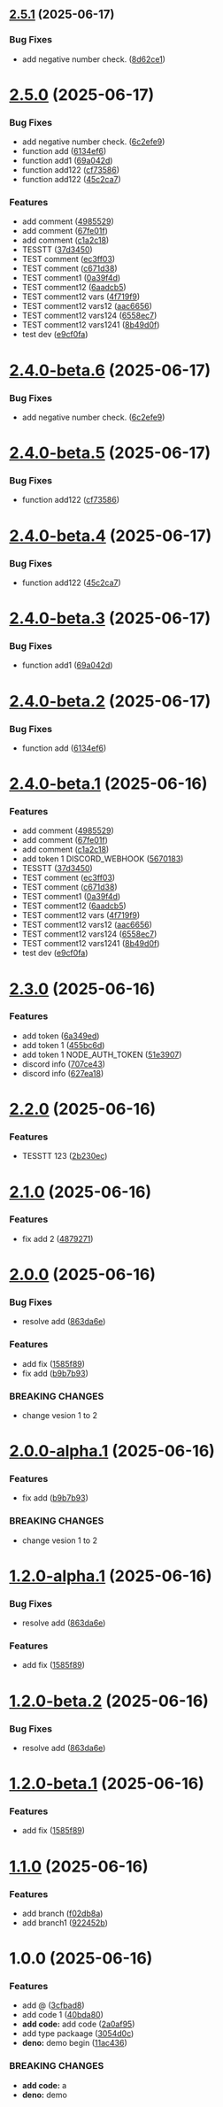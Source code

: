 ## [2.5.1](https://github.com/anhntk54/ts-match/compare/v2.5.0...v2.5.1) (2025-06-17)


### Bug Fixes

* add negative number check. ([8d62ce1](https://github.com/anhntk54/ts-match/commit/8d62ce1428165e5f578d58591b42ca11e9aacfc6))

# [2.5.0](https://github.com/anhntk54/ts-match/compare/v2.4.0...v2.5.0) (2025-06-17)


### Bug Fixes

* add negative number check. ([6c2efe9](https://github.com/anhntk54/ts-match/commit/6c2efe948c557ffe3f3519fe3d95ff1095bb0ccb))
* function add ([6134ef6](https://github.com/anhntk54/ts-match/commit/6134ef6b60aa2f262d656da3c7889742a9e471d5))
* function add1 ([69a042d](https://github.com/anhntk54/ts-match/commit/69a042dc6a9f8d77eb99bd054dcefd7872c60f88))
* function add122 ([cf73586](https://github.com/anhntk54/ts-match/commit/cf73586fa78f957e7de6cd6db265587beab8750a))
* function add122 ([45c2ca7](https://github.com/anhntk54/ts-match/commit/45c2ca7358180b5f5f644939f50b841324e706fc))


### Features

* add comment ([4985529](https://github.com/anhntk54/ts-match/commit/498552914af30a9b65e20f15dd44f27b853cc994))
* add comment ([67fe01f](https://github.com/anhntk54/ts-match/commit/67fe01fa4da644d9671aaa9223e28d3ada205806))
* add comment ([c1a2c18](https://github.com/anhntk54/ts-match/commit/c1a2c18eea25a687d0284066704a6f5322ca3a2c))
* TESSTT ([37d3450](https://github.com/anhntk54/ts-match/commit/37d3450255d04d5ad2760063ca794e5298e6dace))
* TEST comment ([ec3ff03](https://github.com/anhntk54/ts-match/commit/ec3ff03a19bfbfc26052417955aa3f66317ea2dd))
* TEST comment ([c671d38](https://github.com/anhntk54/ts-match/commit/c671d38652f7896b1333e58f8bf493a15d2408af))
* TEST comment1 ([0a39f4d](https://github.com/anhntk54/ts-match/commit/0a39f4d53447e9d91555ea09cb82d50be27634e8))
* TEST comment12 ([6aadcb5](https://github.com/anhntk54/ts-match/commit/6aadcb5ae65204256a2a717a4312db20dbf36793))
* TEST comment12 vars ([4f719f9](https://github.com/anhntk54/ts-match/commit/4f719f9b4c70e3d4ee4f55db4ab1b6268a2a3116))
* TEST comment12 vars12 ([aac6656](https://github.com/anhntk54/ts-match/commit/aac6656bb8bf5b1d8a4535061d6457c6b12b5935))
* TEST comment12 vars124 ([6558ec7](https://github.com/anhntk54/ts-match/commit/6558ec783f6db5bffe52319d0cebe5f51a3f4f8a))
* TEST comment12 vars1241 ([8b49d0f](https://github.com/anhntk54/ts-match/commit/8b49d0fea97c6b3465d57a6b2cf5ad72022ecc5d))
* test dev ([e9cf0fa](https://github.com/anhntk54/ts-match/commit/e9cf0faa3addcdeae4fdf39e099cffe556f04487))

# [2.4.0-beta.6](https://github.com/anhntk54/ts-match/compare/v2.4.0-beta.5...v2.4.0-beta.6) (2025-06-17)


### Bug Fixes

* add negative number check. ([6c2efe9](https://github.com/anhntk54/ts-match/commit/6c2efe948c557ffe3f3519fe3d95ff1095bb0ccb))

# [2.4.0-beta.5](https://github.com/anhntk54/ts-match/compare/v2.4.0-beta.4...v2.4.0-beta.5) (2025-06-17)


### Bug Fixes

* function add122 ([cf73586](https://github.com/anhntk54/ts-match/commit/cf73586fa78f957e7de6cd6db265587beab8750a))

# [2.4.0-beta.4](https://github.com/anhntk54/ts-match/compare/v2.4.0-beta.3...v2.4.0-beta.4) (2025-06-17)


### Bug Fixes

* function add122 ([45c2ca7](https://github.com/anhntk54/ts-match/commit/45c2ca7358180b5f5f644939f50b841324e706fc))

# [2.4.0-beta.3](https://github.com/anhntk54/ts-match/compare/v2.4.0-beta.2...v2.4.0-beta.3) (2025-06-17)


### Bug Fixes

* function add1 ([69a042d](https://github.com/anhntk54/ts-match/commit/69a042dc6a9f8d77eb99bd054dcefd7872c60f88))

# [2.4.0-beta.2](https://github.com/anhntk54/ts-match/compare/v2.4.0-beta.1...v2.4.0-beta.2) (2025-06-17)


### Bug Fixes

* function add ([6134ef6](https://github.com/anhntk54/ts-match/commit/6134ef6b60aa2f262d656da3c7889742a9e471d5))

# [2.4.0-beta.1](https://github.com/anhntk54/ts-match/compare/v2.3.0...v2.4.0-beta.1) (2025-06-16)


### Features

* add comment ([4985529](https://github.com/anhntk54/ts-match/commit/498552914af30a9b65e20f15dd44f27b853cc994))
* add comment ([67fe01f](https://github.com/anhntk54/ts-match/commit/67fe01fa4da644d9671aaa9223e28d3ada205806))
* add comment ([c1a2c18](https://github.com/anhntk54/ts-match/commit/c1a2c18eea25a687d0284066704a6f5322ca3a2c))
* add token 1 DISCORD_WEBHOOK ([5670183](https://github.com/anhntk54/ts-match/commit/56701832f99dd69f98ea5da50f436e7d6e3ee648))
* TESSTT ([37d3450](https://github.com/anhntk54/ts-match/commit/37d3450255d04d5ad2760063ca794e5298e6dace))
* TEST comment ([ec3ff03](https://github.com/anhntk54/ts-match/commit/ec3ff03a19bfbfc26052417955aa3f66317ea2dd))
* TEST comment ([c671d38](https://github.com/anhntk54/ts-match/commit/c671d38652f7896b1333e58f8bf493a15d2408af))
* TEST comment1 ([0a39f4d](https://github.com/anhntk54/ts-match/commit/0a39f4d53447e9d91555ea09cb82d50be27634e8))
* TEST comment12 ([6aadcb5](https://github.com/anhntk54/ts-match/commit/6aadcb5ae65204256a2a717a4312db20dbf36793))
* TEST comment12 vars ([4f719f9](https://github.com/anhntk54/ts-match/commit/4f719f9b4c70e3d4ee4f55db4ab1b6268a2a3116))
* TEST comment12 vars12 ([aac6656](https://github.com/anhntk54/ts-match/commit/aac6656bb8bf5b1d8a4535061d6457c6b12b5935))
* TEST comment12 vars124 ([6558ec7](https://github.com/anhntk54/ts-match/commit/6558ec783f6db5bffe52319d0cebe5f51a3f4f8a))
* TEST comment12 vars1241 ([8b49d0f](https://github.com/anhntk54/ts-match/commit/8b49d0fea97c6b3465d57a6b2cf5ad72022ecc5d))
* test dev ([e9cf0fa](https://github.com/anhntk54/ts-match/commit/e9cf0faa3addcdeae4fdf39e099cffe556f04487))

# [2.3.0](https://github.com/anhntk54/ts-match/compare/v2.2.0...v2.3.0) (2025-06-16)


### Features

* add token ([6a349ed](https://github.com/anhntk54/ts-match/commit/6a349ed22d6f2a90389bfdd2555031916e76fe82))
* add token 1 ([455bc6d](https://github.com/anhntk54/ts-match/commit/455bc6d8b7fe4f61abbe600af81ff7143a91dea6))
* add token 1 NODE_AUTH_TOKEN ([51e3907](https://github.com/anhntk54/ts-match/commit/51e390775b92320d762ee60d4ccc5d09160ac862))
* discord info ([707ce43](https://github.com/anhntk54/ts-match/commit/707ce43d298cfecc08286b2e0528c167d18eef39))
* discord info ([627ea18](https://github.com/anhntk54/ts-match/commit/627ea186a752362c23c0e47b8758238345e6576f))

# [2.2.0](https://github.com/anhntk54/ts-match/compare/v2.1.0...v2.2.0) (2025-06-16)


### Features

* TESSTT 123 ([2b230ec](https://github.com/anhntk54/ts-match/commit/2b230ec12b56774dd930a4b8c3c0ba3154b9fdf7))

# [2.1.0](https://github.com/anhntk54/ts-match/compare/v2.0.0...v2.1.0) (2025-06-16)


### Features

* fix add 2 ([4879271](https://github.com/anhntk54/ts-match/commit/48792710e1084a862b1a548772afea71c9b1ecc5))

# [2.0.0](https://github.com/anhntk54/ts-match/compare/v1.1.0...v2.0.0) (2025-06-16)


### Bug Fixes

* resolve add ([863da6e](https://github.com/anhntk54/ts-match/commit/863da6e132bbd1596e04a639b73b70063be8c2fb))


### Features

* add fix ([1585f89](https://github.com/anhntk54/ts-match/commit/1585f89bfa0c83cd9abd0944feba372db68df926))
* fix add ([b9b7b93](https://github.com/anhntk54/ts-match/commit/b9b7b93579d36871a2ee033f5f84542d9b1cf116))


### BREAKING CHANGES

* change vesion 1 to 2

# [2.0.0-alpha.1](https://github.com/anhntk54/ts-match/compare/v1.2.0-alpha.1...v2.0.0-alpha.1) (2025-06-16)


### Features

* fix add ([b9b7b93](https://github.com/anhntk54/ts-match/commit/b9b7b93579d36871a2ee033f5f84542d9b1cf116))


### BREAKING CHANGES

* change vesion 1 to 2

# [1.2.0-alpha.1](https://github.com/anhntk54/ts-match/compare/v1.1.0...v1.2.0-alpha.1) (2025-06-16)


### Bug Fixes

* resolve add ([863da6e](https://github.com/anhntk54/ts-match/commit/863da6e132bbd1596e04a639b73b70063be8c2fb))


### Features

* add fix ([1585f89](https://github.com/anhntk54/ts-match/commit/1585f89bfa0c83cd9abd0944feba372db68df926))

# [1.2.0-beta.2](https://github.com/anhntk54/ts-match/compare/v1.2.0-beta.1...v1.2.0-beta.2) (2025-06-16)


### Bug Fixes

* resolve add ([863da6e](https://github.com/anhntk54/ts-match/commit/863da6e132bbd1596e04a639b73b70063be8c2fb))

# [1.2.0-beta.1](https://github.com/anhntk54/ts-match/compare/v1.1.0...v1.2.0-beta.1) (2025-06-16)


### Features

* add fix ([1585f89](https://github.com/anhntk54/ts-match/commit/1585f89bfa0c83cd9abd0944feba372db68df926))

# [1.1.0](https://github.com/anhntk54/ts-match/compare/v1.0.0...v1.1.0) (2025-06-16)


### Features

* add branch ([f02db8a](https://github.com/anhntk54/ts-match/commit/f02db8a6f209f08cd85bcbb51432ab50ff3f7396))
* add branch1 ([922452b](https://github.com/anhntk54/ts-match/commit/922452bc837d090fa0b296f9296785e9975d3b6a))

# 1.0.0 (2025-06-16)


### Features

* add @ ([3cfbad8](https://github.com/anhntk54/ts-match/commit/3cfbad80e891db0902b386ff6ec95ed2210bb080))
* add code 1 ([40bda80](https://github.com/anhntk54/ts-match/commit/40bda80a9e4332eca755e6798c6f9a11ea47e962))
* **add code:** add code ([2a0af95](https://github.com/anhntk54/ts-match/commit/2a0af95b1e75d16566f0d8e37c07bedb9cde44c5))
* add type packaage ([3054d0c](https://github.com/anhntk54/ts-match/commit/3054d0ce1efeb16505fea85fae87740d4db45c04))
* **deno:** demo begin ([11ac436](https://github.com/anhntk54/ts-match/commit/11ac436cf6b2f9fe1df8c4ed44caedfe517893c4))


### BREAKING CHANGES

* **add code:** a
* **deno:** demo
